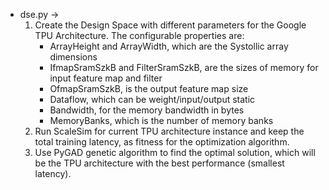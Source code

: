 * dse.py &rarr;
  1. Create the Design Space with different parameters for the Google TPU Architecture.
     The configurable properties are:
      * ArrayHeight and ArrayWidth, which are the Systollic array dimensions
      * IfmapSramSzkB and FilterSramSzkB, are the sizes of memory for input feature map and filter
      * OfmapSramSzkB, is the output feature map size
      * Dataflow, which can be weight/input/output static
      * Bandwidth, for the memory bandwidth in bytes
      * MemoryBanks, which is the number of memory banks
  2. Run ScaleSim for current TPU architecture instance and keep the total training latency, as fitness for the optimization algorithm.
  3. Use PyGAD genetic algorithm to find the optimal solution, which will be the TPU architecture with the best performance (smallest latency).

